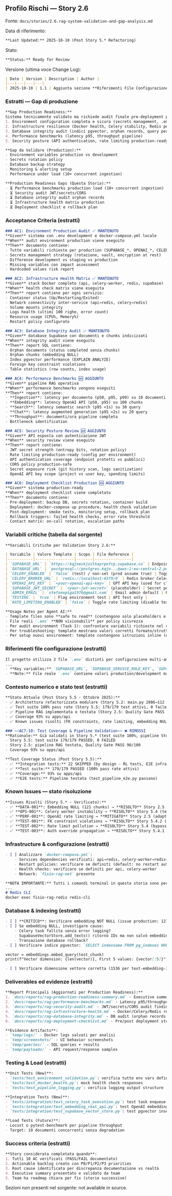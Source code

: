 ## Profilo Rischi — Story 2.6

Fonte: `docs/stories/2.6.rag-system-validation-and-gap-analysis.md`

Data di riferimento:
```5:5:docs/stories/2.6.rag-system-validation-and-gap-analysis.md
**Last Updated:** 2025-10-10 (Post Story 5.* Refactoring)
```

Stato:
```3:3:docs/stories/2.6.rag-system-validation-and-gap-analysis.md
**Status:** Ready for Review
```

Versione (ultima voce Change Log):
```899:904:docs/stories/2.6.rag-system-validation-and-gap-analysis.md
| Date | Version | Description | Author |
|---|---|---|---|
| 2025-10-10 | 1.1 | Aggiunta sezione **Riferimenti File Configurazione (Templates Non-Sensitive)** con documentazione dettagliata dei 3 file environment: (1) `.env` root (template: `ENV_TEMPLATE.txt`), (2) `apps/api/.env.test.local` (template: `ENV_TEST_TEMPLATE.txt`), (3) `apps/web/.env` (template: `ENV_WEB_TEMPLATE.txt`). Espansione Task 1 con subtask granulari per audit multi-ambiente (extraction variabili, mapping Docker, gap analysis, security audit). Aggiunta tabella variabili critiche con valori template e scope. Note usage per agent AI su safety template files e policy non-visionabilità file reali. **Chiarimento shell environment:** Tutti comandi terminal specificati come PowerShell (Windows 10). Note aggiunte in sezioni Tasks e Tools & Commands. Conversione blocchi ```bash → ```powershell (Task 13, 14, Docker commands). | AI |
```

### Estratti — Gap di produzione
```22:29:docs/stories/2.6.rag-system-validation-and-gap-analysis.md
**Gap Production Readiness:**
Sistema tecnicamente validato ma richiede audit finale pre-deployment production:
1. Environment configuration completa e sicura (secrets management, .env validation)
2. Infrastructure resilience (Docker health, Celery stability, Redis performance)
3. Database integrity audit (indici pgvector, orphan records, query performance)
4. Performance benchmarks (latency p95, throughput pipeline)
5. Security posture (API authentication, rate limiting production-ready)
```
```40:46:docs/stories/2.6.rag-system-validation-and-gap-analysis.md
**Gap da Validare (Production):**
- Environment variables production vs development
- Secrets rotation policy
- Database backup strategy
- Monitoring & alerting setup
- Performance under load (10+ concurrent ingestion)
```
```715:721:docs/stories/2.6.rag-system-validation-and-gap-analysis.md
**Production Readiness Gaps (Questa Storia):**
- ⏳ Performance benchmarks production load (10+ concurrent ingestion)
- ⏳ Security audit JWT/secrets/CORS
- ⏳ Database integrity audit orphan records
- ⏳ Infrastructure health matrix production
- ⏳ Deployment checklist e rollback plan
```

### Acceptance Criteria (estratti)
```49:58:docs/stories/2.6.rag-system-validation-and-gap-analysis.md
### AC1: Environment Production Audit ✅ MANTENUTO
**Given** sistema con .env development e docker-compose.yml locale
**When** audit environment production viene eseguito
**Then** documento contiene:
- Tutte variabili richieste per production (SUPABASE_*, OPENAI_*, CELERY_*)
- Secrets management strategy (rotazione, vault, encryption at rest)
- Differenze development vs staging vs production
- Missing variables con impact assessment
- Hardcoded values risk report
```
```59:69:docs/stories/2.6.rag-system-validation-and-gap-analysis.md
### AC2: Infrastructure Health Matrix ✅ MANTENUTO
**Given** stack Docker completo (api, celery-worker, redis, supabase)
**When** health check matrix viene eseguita
**Then** report contiene per ogni servizio:
- Container status (Up/Restarting/Exited)
- Network connectivity inter-service (api→redis, celery→redis)
- Volume mounts integrity
- Logs health (ultimi 100 righe, error count)
- Resource usage (CPU%, Memory%)
- Restart policy configurato
```
```70:79:docs/stories/2.6.rag-system-validation-and-gap-analysis.md
### AC3: Database Integrity Audit ✅ MANTENUTO
**Given** database Supabase con documenti e chunks indicizzati
**When** integrity audit viene eseguito
**Then** report SQL contiene:
- Orphan documents (status completed senza chunks)
- Orphan chunks (embedding NULL)
- Index pgvector performance (EXPLAIN ANALYZE)
- Foreign key constraint violations
- Table statistics (row counts, index usage)
```
```80:89:docs/stories/2.6.rag-system-validation-and-gap-analysis.md
### AC4: Performance Benchmarks 🆕 AGGIUNTO
**Given** pipeline RAG operativa
**When** performance benchmarks vengono eseguiti
**Then** report contiene:
- **Ingestion**: latency per documento (p50, p95, p99) su 10 documenti test
- **Embedding**: latency OpenAI API (p50, p95) su 100 chunks
- **Search**: latency semantic search (p95 <1s) su 30 query
- **Chat**: latency augmented generation (p95 <2s) su 20 query
- **Throughput**: documenti/ora pipeline completa
- Bottleneck identification
```
```91:101:docs/stories/2.6.rag-system-validation-and-gap-analysis.md
### AC5: Security Posture Review 🆕 AGGIUNTO
**Given** API esposta con autenticazione JWT
**When** security review viene eseguito
**Then** report contiene:
- JWT secret strength (entropy bits, rotation policy)
- Rate limiting production-ready (config per environment)
- API authentication coverage (endpoint protetti vs pubblici)
- CORS policy production-safe
- Secret exposure risk (git history scan, logs sanitization)
- OpenAI API key scope (project vs user key, spending limits)
```
```102:111:docs/stories/2.6.rag-system-validation-and-gap-analysis.md
### AC6: Deployment Checklist Production 🆕 AGGIUNTO
**Given** sistema production-ready
**When** deployment checklist viene completato
**Then** documento contiene:
- Pre-deployment: backup DB, secrets rotation, container build
- Deployment: docker-compose up procedure, health check validation
- Post-deployment: smoke tests, monitoring setup, rollback plan
- Rollback triggers: failed health checks, error rate threshold
- Contact matrix: on-call rotation, escalation paths
```

### Variabili critiche (tabella dal sorgente)
```675:690:docs/stories/2.6.rag-system-validation-and-gap-analysis.md
**Variabili Critiche per Validation Story 2.6:**

| Variabile | Valore Template | Scopo | File Reference |
|-----------|-----------------|-------|----------------|
| `SUPABASE_URL` | `https://kqjneskjzzlhayrpnfcp.supabase.co` | Endpoint Supabase project | Root + API Test + Web |
| `DATABASE_URL` | `postgresql://postgres.kqjn...@aws-1-eu-central-2.pooler...` | PostgreSQL connection string | Root + API Test |
| `CELERY_ENABLED` | `false` (test) / non-set (prod assume true) | Toggle async task processing | Root + API Test |
| `CELERY_BROKER_URL` | `redis://localhost:6379/0` | Redis broker Celery | Root + API Test |
| `OPENAI_API_KEY` | `<your-openai-api-key>` | GPT API key (used for classification/generation) | Root + API Test |
| `SUPABASE_JWT_SECRET` | `<your-jwt-secret>` (placeholder) | Secret per JWT token validation | Root + API Test |
| `ADMIN_EMAIL` | `stefanopiga1976@gmail.com` | Email admin default | Root + API Test |
| `TESTING` | `true` | Flag environment test | API Test only |
| `RATE_LIMITING_ENABLED` | `false` | Toggle rate limiting (disable test) | API Test only |
```
```691:697:docs/stories/2.6.rag-system-validation-and-gap-analysis.md
**Usage Notes per Agent AI:**
- Template files sono **safe to read** (contengono solo placeholders e nomi variabili)
- File reali `.env` **NON visionabili** per policy sicurezza
- Per audit environment (Task 1): confrontare variabili richieste nel codice (`os.getenv()`) con template disponibili
- Per troubleshooting: template mostrano valori corretti formato/struttura (URL patterns, connection strings format)
- Per setup nuovi environment: template contengono istruzioni inline (es. "Use TEST database, NOT production")
```

### Riferimenti file configurazione (estratti)
```645:654:docs/stories/2.6.rag-system-validation-and-gap-analysis.md
Il progetto utilizza 3 file `.env` distinti per configurazione multi-ambiente. I file reali contengono secrets e sono gitignored. I template elencati mostrano nomi variabili e valori non-sensitive utili per reference:
...
- **Key variables:** `SUPABASE_URL`, `SUPABASE_SERVICE_ROLE_KEY`, `SUPABASE_JWT_SECRET`, `DATABASE_URL`, `OPENAI_API_KEY`, `CELERY_ENABLED`, `CELERY_BROKER_URL`, `CELERY_RESULT_BACKEND`, `ADMIN_EMAIL`, `TOKEN_SUPABASE_CHAT_FISIO`
- **Note:** File reale `.env` contiene valori production/development ma non visionabile da agent per policy sicurezza
```

### Contesto numerico e stato test (estratti)
```15:21:docs/stories/2.6.rag-system-validation-and-gap-analysis.md
**Stato Attuale (Post Story 5.5 - Ottobre 2025):**
- ✅ Architettura refactorizzata modulare (Story 5.2: main.py 2086→112 righe)
- ✅ Test suite 100% pass rate (Story 5.5: 179/179 test attivi, 0 failed)
- ✅ Pipeline RAG implementata e testata (Story 2.5: Quality Gate PASS 90/100)
- ✅ Coverage 93% su apps/api
- ✅ Known issues risolti (FK constraints, rate limiting, embedding NULL)
```
```112:117:docs/stories/2.6.rag-system-validation-and-gap-analysis.md
### ~~AC7-10: Test Coverage & Pipeline Validation~~ ❌ RIMOSSI
**Rationale:** Già validati in Story 5.* (test suite 100%, pipeline Story 2.5).
- Story 5.5: test suite 179/179 PASSED, 0 FAILED
- Story 2.5: pipeline RAG testata, Quality Gate PASS 90/100
- Coverage 93% su apps/api
```
```709:714:docs/stories/2.6.rag-system-validation-and-gap-analysis.md
**Test Coverage Status (Post Story 5.5):**
- ✅ **Integration tests:** 22 SKIPPED (by design - RL tests, E2E infra)
- ✅ **Test suite:** 179/179 PASSED (100% pass rate attivi)
- ✅ **Coverage:** 93% su apps/api
- ✅ **E2E tests:** Pipeline testata (test_pipeline_e2e.py passano)
```

### Known Issues — stato risoluzione
```700:707:docs/stories/2.6.rag-system-validation-and-gap-analysis.md
**Issues Risolti (Story 5.* - Verificato):**
- ✅ **DATA-001**: Embedding NULL (121 chunks) → **RISOLTO** Story 2.5 (retry logic tenacity implementato)
- ✅ **OPS-001**: Celery worker instability → **RISOLTO** Story 5.4 (test isolation, rate limiting bypass)
- ✅ **PERF-001**: OpenAI rate limiting → **MITIGATO** Story 2.5 (adaptive batching implementato)
- ✅ **TEST-001**: FK constraint violations → **RISOLTO** Story 5.4.2 (fixture upsert con user creation)
- ✅ **TEST-002**: Rate limit pollution → **RISOLTO** Story 5.4 (bypass test environment)
- ✅ **TEST-003**: Auth override propagation → **RISOLTO** Story 5.4.1 (client_admin/client_student fixtures)
```

### Infrastructure & configurazione (estratti)
```515:522:docs/stories/2.6.rag-system-validation-and-gap-analysis.md
- [ ] Analizzare `docker-compose.yml`:
    - Services dependencies verificati: api→redis, celery-worker→redis+api, web (independence)
    - Restart policies: verificare se definiti (default: no restart automatico)
    - Health checks: verificare se definiti per api, celery-worker
    - Network: `fisio-rag-net` presente
```
```749:769:docs/stories/2.6.rag-system-validation-and-gap-analysis.md
**NOTA IMPORTANTE:** Tutti i comandi terminal in questa storia sono per **PowerShell** (Windows). Sistema operativo target: Windows 10 (win32 10.0.19045). Shell: `C:\Windows\System32\cmd.exe` ma esecuzione comandi via PowerShell.
...
# Redis CLI
docker exec fisio-rag-redis redis-cli
```

### Database & indexing (estratti)
```418:424:docs/stories/2.6.rag-system-validation-and-gap-analysis.md
- [ ] **CRITICO**: Verificare embedding NOT NULL (issue production: 121 chunks con NULL)
- [ ] Se embedding NULL, investigare cause:
    - Celery task fallita senza error logging?
    - SupabaseVectorStore.add_texts() ritornò IDs ma non salvò embeddings?
    - Transazione database rollback?
- [ ] Verificare indice pgvector: `SELECT indexname FROM pg_indexes WHERE tablename = 'document_chunks';`
```
```399:403:docs/stories/2.6.rag-system-validation-and-gap-analysis.md
vector = embeddings.embed_query(test_chunk)
print(f"Vector dimension: {len(vector)}, First 5 values: {vector[:5]}")
```
```402:402:docs/stories/2.6.rag-system-validation-and-gap-analysis.md
- [ ] Verificare dimensione vettore corretta (1536 per text-embedding-3-small)
```

### Deliverables ed evidenze (estratti)
```851:860:docs/stories/2.6.rag-system-validation-and-gap-analysis.md
**Report Principali (Aggiornati per Production Readiness):**
1. `docs/reports/rag-production-readiness-summary.md` - Executive summary audit
2. `docs/reports/rag-performance-benchmarks.md` - Latency p95/throughput metrics
3. `docs/reports/rag-security-audit.md` - JWT/secrets/CORS audit findings
4. `docs/reports/rag-infrastructure-health.md` - Docker/Celery/Redis resilience
5. `docs/reports/rag-database-integrity.md` - DB audit (orphan records, indices)
6. `docs/reports/rag-deployment-checklist.md` - Pre/post deployment steps
```
```861:866:docs/stories/2.6.rag-system-validation-and-gap-analysis.md
**Evidence Artifacts**:
- `temp/logs/` - Docker logs salvati per analisi
- `temp/screenshots/` - UI behavior screenshots
- `temp/queries/` - SQL queries + results
- `temp/payloads/` - API request/response samples
```

### Testing & Load (estratti)
```830:841:docs/stories/2.6.rag-system-validation-and-gap-analysis.md
**Unit Tests (New)**:
- `tests/test_environment_validation.py`: verifica tutte env vars definite
- `tests/test_docker_health.py`: mock health check responses
- `tests/test_pipeline_logging.py`: verifica logging output structure

**Integration Tests (New)**:
- `tests/integration/test_celery_task_execution.py`: test task enqueue + result fetch
- `tests/integration/test_embedding_real_api.py`: test OpenAI embedding con API reale (skip se key mancante)
- `tests/integration/test_supabase_vector_store.py`: test pgvector insert + search con test DB
```
```847:850:docs/stories/2.6.rag-system-validation-and-gap-analysis.md
**Load Tests (Future)**:
- Locust o pytest-benchmark per pipeline throughput
- Target: 10 documenti concorrenti senza degradation
```

### Success criteria (estratti)
```885:891:docs/stories/2.6.rag-system-validation-and-gap-analysis.md
**Story considerata completata quando**:
1. Tutti 10 AC verificati (PASS/FAIL documentato)
2. Actionable backlog creato con P0/P1/P2/P3 priorities
3. Root cause identificata per discrepanza documentazione vs realtà
4. Executive summary presentato e validato da team
5. Team ha roadmap chiara per fix (storie successive)
```

Sezioni non presenti nel sorgente: not available in source.
